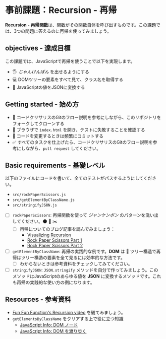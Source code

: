 # 事前課題：Recursion - 再帰

**Recursion - 再帰関数**は、関数がその関数自体を呼び出すものです。この課題では、3つの問題に答えるのに再帰を使ってみましょう。

## objectives - 達成目標

この課題では、JavaScriptで再帰を使うことで以下を実現します。

- 🖐 _じゃんけんぽん_ を出せるようにする
- 💻 DOMツリーの要素をすべて見て、クラス名を取得する
- 🧵 JavaScriptの値をJSONに変換する

## Getting started - 始め方

- 🍴 コードクリサリスのGitのフロー説明を参考にしながら、このリポジトリをフォークしてクローンする
- 📄 ブラウザで `index.html` を開き、テストに失敗することを確認する
- 💬 コードを変更するときは頻繁にコミットする
- ✅ すべてのタスクを仕上げたら、コードクリサリスのGitのフロー説明を参考にしながら、`pull request` してください。

## Basic requirements - 基礎レベル

以下のファイルにコードを書いて、全てのテストがパスするようにしてください。

- `src/rockPaperScissors.js`
- `src/getElementByClassName.js`
- `src/stringifyJSON.js`

- [ ] `rockPaperScissors`:  再帰関数を使って _ジャンケンポン_ のパターンを洗い出してください。🌑 📄 ✂️
  - [ ] 再帰についてのブログ記事を読んでみましょう：
    - [Visualizing Recursion](https://medium.com/@sidiousvic/visualizing-recursion-b8107bd56b01)
    - [Rock Paper Scissors Part 1](http://blog.fanofyan.com/recursion/)
    - [Rock Paper Scissors Part 2](http://blog.fanofyan.com/recursion-with-javascript-pt-2/)
- [ ] `getElementByClassName`: 再帰の実践的な例です。**DOM** は 🌳 ツリー構造で再帰はツリー構造の要素を全て見るには効率的な方法です。
  - [ ] わからないときは参考資料をチェックしてみてください。
- [ ] `stringifyJSON`: `JSON.stringify` メソッドを自分で作ってみましょう。このメソッドはJavaScriptのあらゆる値を **JSON** に変換するメソッドです。これも再帰の実践的な使い方の例になります。

## Resources - 参考資料

- [Fun Fun Function's Recursion video](https://www.youtube.com/watch?v=k7-N8R0-KY4) を観てみましょう。
- `getElementsByClassName` をクリアする上で役に立つ知識
  - [JavaScript Info: DOM ノード](https://javascript.info/dom-nodes)
  - [JavaScript Info: DOM を渡り歩く](https://javascript.info/dom-navigation)
